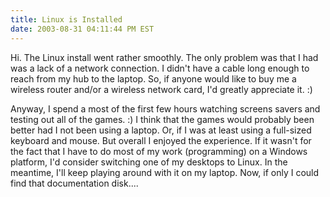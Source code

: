 ```yaml
---
title: Linux is Installed
date: 2003-08-31 04:11:44 PM EST
---
```


Hi. The Linux install went rather smoothly. The only problem was that I had was a lack of a network connection. I didn't have a cable long enough to reach from my hub to the laptop. So, if anyone would like to buy me a wireless router and/or a wireless network card, I'd greatly appreciate it. :)

Anyway, I spend a most of the first few hours watching screens savers and testing out all of the games. :) I think that the games would probably been better had I not been using a laptop. Or, if I was at least using a full-sized keyboard and mouse. But overall I enjoyed the experience. If it wasn't for the fact that I have to do most of my work (programming) on a Windows platform, I'd consider switching one of my desktops to Linux. In the meantime, I'll keep playing around with it on my laptop. Now, if only I could find that documentation disk....